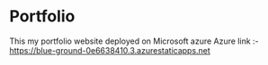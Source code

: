 # Portfolio
This my portfolio website deployed on Microsoft azure
Azure link :-
https://blue-ground-0e6638410.3.azurestaticapps.net

